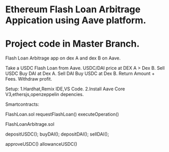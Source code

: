 Ethereum Flash Loan Arbitrage Appication using Aave platform.
=============================================================

Project code in Master Branch.
=============================

Flash Loan Arbitrage app on dex A and dex B on Aave.

Take a USDC Flash Loan from Aave.
USDC/DAI price at DEX A > Dex B.
Sell USDC Buy DAI at Dex A.
Sell DAI Buy USDC at Dex B.
Return Amount + Fees.
Withdraw profit.

Setup:
1.Hardhat,Remix IDE,VS Code.
2.Install Aave Core V3,ethersjs,openzeppelin depencies.

Smartcontracts:

FlashLoan.sol
requestFlashLoan()
executeOperation()

FlashLoanArbitrage.sol

depositUSDC();
buyDAI();
depositDAI();
sellDAI();

approveUSDC()
allowanceUSDC()

